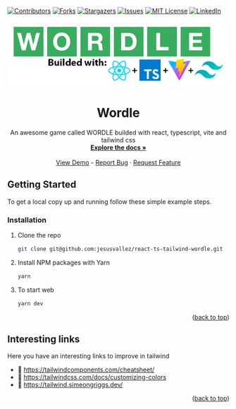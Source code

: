 <div id="top"></div>

<!-- PROJECT SHIELDS -->
<!--
*** I'm using markdown "reference style" links for readability.
*** Reference links are enclosed in brackets [ ] instead of parentheses ( ).
*** See the bottom of this document for the declaration of the reference variables
*** for contributors-url, forks-url, etc. This is an optional, concise syntax you may use.
*** https://www.markdownguide.org/basic-syntax/#reference-style-links
-->
[![Contributors][contributors-shield]][contributors-url]
[![Forks][forks-shield]][forks-url]
[![Stargazers][stars-shield]][stars-url]
[![Issues][issues-shield]][issues-url]
[![MIT License][license-shield]][license-url]
[![LinkedIn][linkedin-shield]][linkedin-url]

<!-- PROJECT LOGO -->
<div align="center">
  <a href="https://github.com/jesusvallez/react-ts-tailwind-wordle">
    <img src=".config/wordle.png" alt="Logo">
  </a>
  <h1 align="center">Wordle</h1>
  <p align="center">
    An awesome game called WORDLE builded with react, typescript, vite and tailwind css
    <br />
    <a href="https://github.com/jesusvallez/react-ts-tailwind-wordle"><strong>Explore the docs »</strong></a>
    <br />
    <br />
    <a href="https://github.com/jesusvallez/react-ts-tailwind-wordle">View Demo</a>
    -
    <a href="https://github.com/jesusvallez/react-ts-tailwind-wordle/issues">Report Bug</a>
    ·
    <a href="https://github.com/jesusvallez/react-ts-tailwind-wordle/issues">Request Feature</a>
  </p>
</div>

<!-- GETTING STARTED -->
## Getting Started
To get a local copy up and running follow these simple example steps.

### Installation
1. Clone the repo
   ```sh
   git clone git@github.com:jesusvallez/react-ts-tailwind-wordle.git
   ```
2. Install NPM packages with Yarn
   ```sh
   yarn
   ```
3. To start web
   ```js
   yarn dev
   ```
<p align="right">(<a href="#top">back to top</a>)</p>

<!-- Interesting links -->
## Interesting links
Here you have an interesting links to improve in tailwind

- 🔗 https://tailwindcomponents.com/cheatsheet/
- 🔗 https://tailwindcss.com/docs/customizing-colors
- 🔗 https://tailwind.simeongriggs.dev/ 
<p align="right">(<a href="#top">back to top</a>)</p>

<!-- MARKDOWN LINKS & IMAGES -->
<!-- https://www.markdownguide.org/basic-syntax/#reference-style-links -->
[contributors-shield]: https://img.shields.io/github/contributors/jesusvallez/react-ts-tailwind-wordle.svg?style=for-the-badge
[contributors-url]: https://github.com/jesusvallez/react-ts-tailwind-wordle/graphs/contributors
[forks-shield]: https://img.shields.io/github/forks/jesusvallez/react-ts-tailwind-wordle.svg?style=for-the-badge
[forks-url]: https://github.com/jesusvallez/react-ts-tailwind-wordle/network/members
[stars-shield]: https://img.shields.io/github/stars/jesusvallez/react-ts-tailwind-wordle.svg?style=for-the-badge
[stars-url]: https://github.com/jesusvallez/react-ts-tailwind-wordle/stargazers
[issues-shield]: https://img.shields.io/github/issues/jesusvallez/react-ts-tailwind-wordle.svg?style=for-the-badge
[issues-url]: https://github.com/jesusvallez/react-ts-tailwind-wordle/issues
[license-shield]: https://img.shields.io/github/license/jesusvallez/react-ts-tailwind-wordle.svg?style=for-the-badge
[license-url]: https://github.com/jesusvallez/react-ts-tailwind-wordle/blob/master/LICENSE.txt
[linkedin-shield]: https://img.shields.io/badge/-LinkedIn-black.svg?style=for-the-badge&logo=linkedin&colorB=555
[linkedin-url]: https://linkedin.com/in/jesusvallez
[product-screenshot]: images/screenshot.png